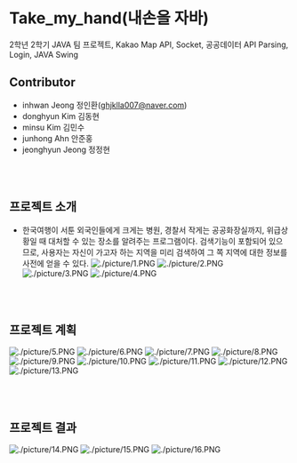 # Take_my_hand(내손을 자바)
2학년 2학기 JAVA 팀 프로젝트, Kakao Map API, Socket, 공공데이터 API Parsing, Login, JAVA Swing

## Contributor
- inhwan Jeong 정인환(ghjklla007@naver.com)
- donghyun Kim 김동현
- minsu Kim 김민수
- junhong Ahn 안준홍
- jeonghyun Jeong 정정현

<br>
<br>

## 프로젝트 소개
- 한국여행이 서툰 외국인들에게 크게는 병원, 경찰서 작게는 공공화장실까지, 위급상황일 때 대처할 수 있는 장소를 알려주는 프로그램이다. 검색기능이 포함되어 있으므로, 사용자는 자신이 가고자 하는 지역을 미리 검색하여 그  쪽 지역에 대한 정보를 사전에 얻을 수 있다.
![./picture/1.PNG](./picture/1.PNG)
![./picture/2.PNG](./picture/2.PNG)
![./picture/3.PNG](./picture/3.PNG)
![./picture/4.PNG](./picture/4.PNG)

<br>
<br>

## 프로젝트 계획
![./picture/5.PNG](./picture/5.PNG)
![./picture/6.PNG](./picture/6.PNG)
![./picture/7.PNG](./picture/7.PNG)
![./picture/8.PNG](./picture/8.PNG)
![./picture/9.PNG](./picture/9.PNG)
![./picture/10.PNG](./picture/10.PNG)
![./picture/11.PNG](./picture/11.PNG)
![./picture/12.PNG](./picture/12.PNG)
![./picture/13.PNG](./picture/13.PNG)


<br>
<br>

## 프로젝트 결과
![./picture/14.PNG](./picture/14.PNG)
![./picture/15.PNG](./picture/15.PNG)
![./picture/16.PNG](./picture/16.PNG)
